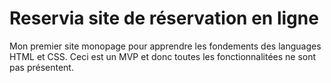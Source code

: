 # Reservia site de réservation en ligne

Mon premier site monopage pour apprendre les fondements des languages HTML et CSS.
Ceci est un MVP et donc toutes les fonctionnalitées ne sont pas présentent.
